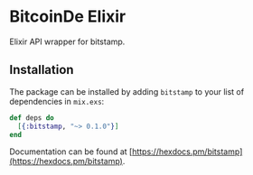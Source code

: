 # BitcoinDe Elixir

Elixir API wrapper for bitstamp.

## Installation

The package can be installed
by adding `bitstamp` to your list of dependencies in `mix.exs`:

```elixir
def deps do
  [{:bitstamp, "~> 0.1.0"}]
end
```

Documentation can be found at [https://hexdocs.pm/bitstamp](https://hexdocs.pm/bitstamp).

